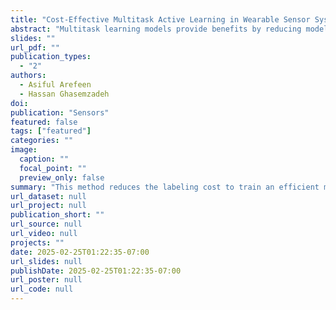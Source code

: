 ```yaml
---
title: "Cost-Effective Multitask Active Learning in Wearable Sensor Systems"
abstract: "Multitask learning models provide benefits by reducing model complexity and improving accuracy by concurrently learning multiple tasks with shared representations. Leveraging inductive knowledge transfer, these models mitigate the risk of overfitting on any specific task, leading to enhanced overall performance. However, supervised multitask learning models, like many neural networks, require substantial amounts of labeled data. Given the cost associated with data labeling, there is a need for an efficient label acquisition mechanism, known as multitask active learning (MTAL). In wearable sensor systems, success of MTAL largely hinges on its query strategies because active learning in such settings involves interaction with end-users (e.g., patients) for annotation. However, these strategies have not been studied in mobile health settings and wearable systems to date. While strategies like one-sided sampling, alternating sampling, and rank-combination based sampling have been proposed in the past, their applicability in mobile sensor settings - a domain constrained by label deficit - remains largely unexplored. This study investigates the MTAL querying approaches and addresses crucial questions related to the choice of sampling methods and the effectiveness of multitask learning in mobile health applications. Utilizing two datasets on activity recognition and emotion classification, our findings reveal that rank-based sampling outperforms other techniques, particularly in tasks with high correlation. However, sole reliance on informativeness for sample selection may introduce biases into models. To address this issue, we also propose a Clustered Stratified Sampling (CSS) method in tandem with the multitask active learning query process. CSS identifies clustered mini-batches of samples, optimizing budget utilization and maximizing performance. When employed alongside rank-based query selection, our proposed CSS algorithm demonstrates up to 9% improvement in accuracy over traditional querying approaches for a 2000-query budget."
slides: ""
url_pdf: ""
publication_types:
  - "2"
authors:
  - Asiful Arefeen
  - Hassan Ghasemzadeh
doi: 
publication: "Sensors"
featured: false
tags: ["featured"]
categories: ""
image:
  caption: ""
  focal_point: ""
  preview_only: false
summary: "This method reduces the labeling cost to train an efficient multi-task neural network by adding an additional clustering step in the multi-task active learning loop, within the sampling process"
url_dataset: null
url_project: null
publication_short: ""
url_source: null
url_video: null
projects: ""
date: 2025-02-25T01:22:35-07:00
url_slides: null
publishDate: 2025-02-25T01:22:35-07:00
url_poster: null
url_code: null
---
```

